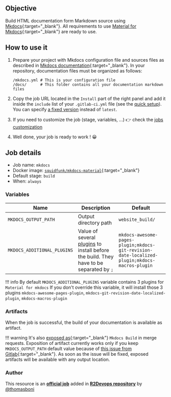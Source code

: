 ## Objective

Build HTML documentation form Markdown source using
[Mkdocs](https://www.mkdocs.org/){:target="_blank"}. All requirements to use [Material for
Mkdocs](https://squidfunk.github.io/mkdocs-material/){:target="_blank"} are ready to use.

## How to use it

1. Prepare your project with Mkdocs configuration file and sources files as
   described in [Mkdocs
   documentation](https://www.mkdocs.org/#getting-started){:target="_blank"}. In your repository,
   documentation files must be organized as follows:
    ```
    /mkdocs.yml # This is your configuration file
    /docs/      # This folder contains all your documentation markdown files
    ```
3. Copy the job URL located in the `Install` part of the right panel and add it inside the `include` list of your `.gitlab-ci.yml` file (see the [quick setup](/use-the-hub/#quick-setup)). You can specify [a fixed version](#changelog) instead of `latest`.
4. If you need to customize the job (stage, variables, ...) 👉 check the [jobs
   customization](/use-the-hub/#jobs-customization)

5. Well done, your job is ready to work ! 😀

## Job details

* Job name: `mkdocs`
* Docker image:
[`squidfunk/mkdocs-material`](https://hub.docker.com/r/squidfunk/mkdocs-material){:target="_blank"}
* Default stage: `build`
* When: `always`

### Variables

| Name | Description | Default |
| ---- | ----------- | ------- |
| `MKDOCS_OUTPUT_PATH` | Output directory path | `website_build/` |
| `MKDOCS_ADDITIONAL_PLUGINS` | Value of several [plugins](https://github.com/mkdocs/mkdocs/wiki/MkDocs-Plugins) to install before the build. They have to be separated by `;` | `mkdocs-awesome-pages-plugin;mkdocs-git-revision-date-localized-plugin;mkdocs-macros-plugin` |

!!! info
    By default `MKDOCS_ADDITIONAL_PLUGINS` variable contains 3 plugins for `Material for mkdocs`
    If you don't override this variable, it will install those 3 plugins `mkdocs-awesome-pages-plugin`,
    `mkdocs-git-revision-date-localized-plugin`, `mkdocs-macros-plugin`

### Artifacts

When the job is successful, the build of your documentation is available as artifact.

!!! warning
    It's also [exposed as](https://docs.gitlab.com/ee/ci/yaml/#artifactsexpose_as){:target="_blank"}
    `Mkdocs Build` in merge requests.
    Exposition of artifact currently works only if you keep `MKDOCS_OUTPUT_PATH`
    default value because of [this issue from
    Gitlab](https://gitlab.com/gitlab-org/gitlab/-/issues/37129){:target="_blank"}.
    As soon as the issue will be fixed, exposed artifacts will be available
    with any output location.



### Author
This resource is an **[official job](https://docs.r2devops.io/faq-labels/)** added in [**R2Devops repository**](https://gitlab.com/r2devops/hub) by [@thomasboni](https://gitlab.com/thomasboni)